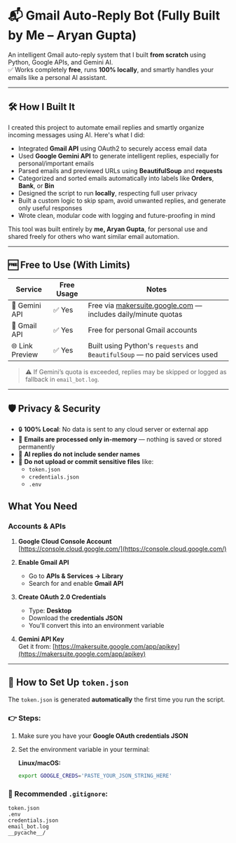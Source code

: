 # 📬 Gmail Auto-Reply Bot (Fully Built by Me – Aryan Gupta)

An intelligent Gmail auto-reply system that I built **from scratch** using Python, Google APIs, and Gemini AI.  
✅ Works completely **free**, runs **100% locally**, and smartly handles your emails like a personal AI assistant.

---

## 🛠️ How I Built It

I created this project to automate email replies and smartly organize incoming messages using AI. Here's what I did:

- Integrated **Gmail API** using OAuth2 to securely access email data  
- Used **Google Gemini API** to generate intelligent replies, especially for personal/important emails  
- Parsed emails and previewed URLs using **BeautifulSoup** and **requests**  
- Categorized and sorted emails automatically into labels like **Orders**, **Bank**, or **Bin**  
- Designed the script to run **locally**, respecting full user privacy  
- Built a custom logic to skip spam, avoid unwanted replies, and generate only useful responses  
- Wrote clean, modular code with logging and future-proofing in mind

This tool was built entirely by **me, Aryan Gupta**, for personal use and shared freely for others who want similar email automation.

---

## 🆓 Free to Use (With Limits)

| Service         | Free Usage | Notes                                                                 |
|-----------------|------------|-----------------------------------------------------------------------|
| 🔑 Gemini API    | ✅ Yes      | Free via [makersuite.google.com](https://makersuite.google.com) — includes daily/minute quotas |
| 📧 Gmail API     | ✅ Yes      | Free for personal Gmail accounts                                     |
| 🌐 Link Preview  | ✅ Yes      | Built using Python's `requests` and `BeautifulSoup` — no paid services used |

> ⚠️ If Gemini’s quota is exceeded, replies may be skipped or logged as fallback in `email_bot.log`.

---

## 🛡️ Privacy & Security

- 🔒 **100% Local**: No data is sent to any cloud server or external app  
- 💌 **Emails are processed only in-memory** — nothing is saved or stored permanently  
- 🧠 **AI replies do not include sender names**  
- 🚫 **Do not upload or commit sensitive files** like:
  - `token.json`
  - `credentials.json`
  - `.env`

##  What You Need

###  Accounts & APIs

1. **Google Cloud Console Account**  
   [https://console.cloud.google.com/](https://console.cloud.google.com/)

2. **Enable Gmail API**
   - Go to **APIs & Services → Library**
   - Search for and enable **Gmail API**

3. **Create OAuth 2.0 Credentials**
   - Type: **Desktop**
   - Download the **credentials JSON**
   - You'll convert this into an environment variable

4. **Gemini API Key**  
   Get it from: [https://makersuite.google.com/app/apikey](https://makersuite.google.com/app/apikey)

---

## 🔐 How to Set Up `token.json`

The `token.json` is generated **automatically** the first time you run the script.

### 👉 Steps:

1. Make sure you have your **Google OAuth credentials JSON**
2. Set the environment variable in your terminal:

   **Linux/macOS:**
   ```bash
   export GOOGLE_CREDS='PASTE_YOUR_JSON_STRING_HERE'
### 📁 Recommended `.gitignore`:
```gitignore
token.json
.env
credentials.json
email_bot.log
__pycache__/


